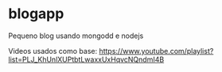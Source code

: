 # blogapp
Pequeno blog usando mongodd e nodejs

Videos usados como base:
https://www.youtube.com/playlist?list=PLJ_KhUnlXUPtbtLwaxxUxHqvcNQndmI4B
